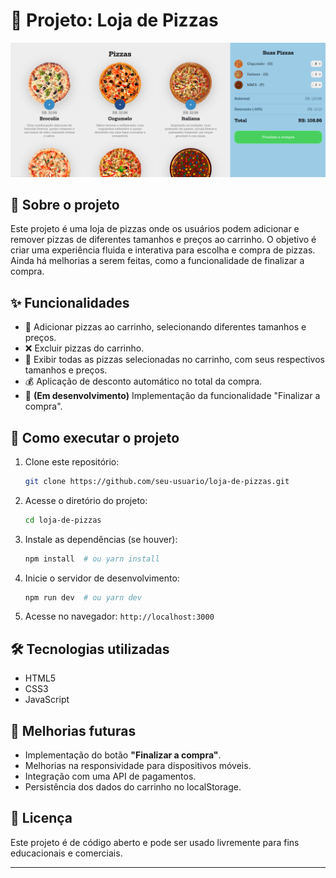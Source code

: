 # 🍕 Projeto: Loja de Pizzas

![Loja de Pizzas](./images/Captura%20de%20tela%202025-03-25%20155831.png)

## 📌 Sobre o projeto
Este projeto é uma loja de pizzas onde os usuários podem adicionar e remover pizzas de diferentes tamanhos e preços ao carrinho. O objetivo é criar uma experiência fluida e interativa para escolha e compra de pizzas. Ainda há melhorias a serem feitas, como a funcionalidade de finalizar a compra.

## ✨ Funcionalidades
- 📌 Adicionar pizzas ao carrinho, selecionando diferentes tamanhos e preços.
- ❌ Excluir pizzas do carrinho.
- 🛒 Exibir todas as pizzas selecionadas no carrinho, com seus respectivos tamanhos e preços.
- 💰 Aplicação de desconto automático no total da compra.
- 📢 **(Em desenvolvimento)** Implementação da funcionalidade "Finalizar a compra".

## 🚀 Como executar o projeto
1. Clone este repositório:
   ```sh
   git clone https://github.com/seu-usuario/loja-de-pizzas.git
   ```
2. Acesse o diretório do projeto:
   ```sh
   cd loja-de-pizzas
   ```
3. Instale as dependências (se houver):
   ```sh
   npm install  # ou yarn install
   ```
4. Inicie o servidor de desenvolvimento:
   ```sh
   npm run dev  # ou yarn dev
   ```
5. Acesse no navegador: `http://localhost:3000`

## 🛠 Tecnologias utilizadas
- HTML5
- CSS3
- JavaScript

## 📌 Melhorias futuras
- Implementação do botão **"Finalizar a compra"**.
- Melhorias na responsividade para dispositivos móveis.
- Integração com uma API de pagamentos.
- Persistência dos dados do carrinho no localStorage.

## 📜 Licença
Este projeto é de código aberto e pode ser usado livremente para fins educacionais e comerciais.

---

